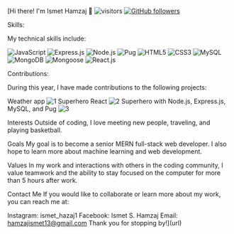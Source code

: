 [Hi there! I'm Ismet Hamzaj 👋
![visitors](https://visitor-badge.laobi.icu/badge?page_id=ishamz.ismethamzaj) [![GitHub followers](https://img.shields.io/github/followers/ishamz?label=Follow&style=social)](https://github.com/ishamz)


Skills:

My technical skills include:

![JavaScript](https://img.shields.io/badge/-JavaScript-black?style=flat-square)
![Express.js](https://img.shields.io/badge/-Express.js-black?style=flat-square)
![Node.js](https://img.shields.io/badge/-Node.js-black?style=flat-square)
![Pug](https://img.shields.io/badge/-Pug-black?style=flat-square)
![HTML5](https://img.shields.io/badge/-HTML5-black?style=flat-square)
![CSS3](https://img.shields.io/badge/-CSS3-black?style=flat-square)
![MySQL](https://img.shields.io/badge/-MySQL-black?style=flat-square)
![MongoDB](https://img.shields.io/badge/-MongoDB-black?style=flat-square)
![Mongoose](https://img.shields.io/badge/-Mongoose-black?style=flat-square)
![React.js](https://img.shields.io/badge/-React.js-black?style=flat-square)


Contributions:

During this year, I have made contributions to the following projects:

Weather app ![1](https://img.shields.io/badge/contributions-1-brightgreen.svg)
Superhero React ![2](https://img.shields.io/badge/contributions-2-brightgreen.svg)
Superhero with Node.js, Express.js, MySQL, and Pug ![3](https://img.shields.io/badge/contributions-3-brightgreen.svg)


Interests
Outside of coding, I love meeting new people, traveling, and playing basketball.

Goals
My goal is to become a senior MERN full-stack web developer. I also hope to learn more about machine learning and web development.

Values
In my work and interactions with others in the coding community, I value teamwork and the ability to stay focused on the computer for more than 5 hours after work.

Contact Me
If you would like to collaborate or learn more about my work, you can reach me at:

Instagram: ismet_hazaj1
Facebook: Ismet S. Hamzaj
Email: hamzajismet13@gmail.com
Thank you for stopping by!](url)
